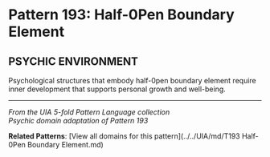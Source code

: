 # Pattern 193: Half-0Pen Boundary Element

## PSYCHIC ENVIRONMENT

Psychological structures that embody half-0pen boundary element require inner development that supports personal growth and well-being.

---

*From the UIA 5-fold Pattern Language collection*  
*Psychic domain adaptation of Pattern 193*

**Related Patterns**: [View all domains for this pattern](../../UIA/md/T193 Half-0Pen Boundary Element.md)